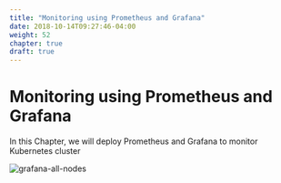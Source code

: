 ```yaml
---
title: "Monitoring using Prometheus and Grafana"
date: 2018-10-14T09:27:46-04:00
weight: 52
chapter: true
draft: true
---
```


# Monitoring using Prometheus and Grafana

In this Chapter, we will deploy Prometheus and Grafana to monitor Kubernetes cluster

![grafana-all-nodes](/images/grafana-all-nodes.png)
